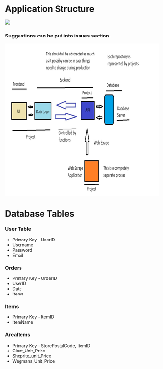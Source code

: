 # Application Structure
<img src="https://img.shields.io/badge/Still_In Progress-Can_Change-orange" /></a>

### Suggestions can be put into issues section.
<img src="Application_Frugl_Structure.jpg" width=1000 height=500/>

# Database Tables

### User Table
- Primary Key - UserID
- Username
- Password
- Email

### Orders
- Primary Key - OrderID
- UserID
- Date
- Items

### Items
- Primary Key - ItemID
- ItemName

### AreaItems
- Primary Key - StorePostalCode, ItemID
- Giant_Unit_Price
- Shoprite_unit_Price
- Wegmans_Unit_Price
